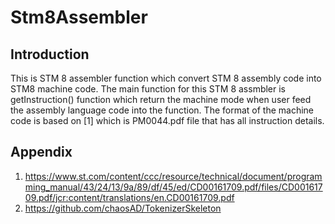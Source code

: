 # Stm8Assembler
## Introduction
This is STM 8 assembler function which convert STM 8 assembly code into STM8 machine code.
The main function for this STM 8 assmbler is getInstruction() function which return the machine mode when user feed the assembly language code into the function.
The format of the machine code is based on [1] which is PM0044.pdf file that has all instruction details.






























## Appendix
1. https://www.st.com/content/ccc/resource/technical/document/programming_manual/43/24/13/9a/89/df/45/ed/CD00161709.pdf/files/CD00161709.pdf/jcr:content/translations/en.CD00161709.pdf
2. https://github.com/chaosAD/TokenizerSkeleton
